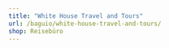 ```yaml
---
title: "White House Travel and Tours"
url: /baguio/white-house-travel-and-tours/
shop: Reisebüro
---
```

